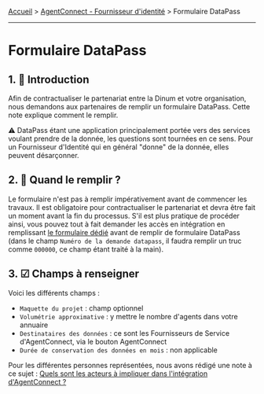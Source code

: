 [Accueil](https://github.com/france-connect/Documentation-AgentConnect/blob/main/README.md) > [AgentConnect - Fournisseur d'identité](../../doc_fi.md) > Formulaire DataPass

___

# Formulaire DataPass

## 1. 👋 Introduction

Afin de contractualiser le partenariat entre la Dinum et votre organisation, nous demandons aux partenaires de remplir un formulaire DataPass. Cette note explique comment le remplir.

⚠ DataPass étant une application principalement portée vers des services voulant prendre de la donnée, les questions sont tournées en ce sens. Pour un Fournisseur d'Identité qui en général "donne" de la donnée, elles peuvent désarçonner.

## 2. 📅 Quand le remplir ?

Le formulaire n'est pas à remplir impérativement avant de commencer les travaux. Il est obligatoire pour contractualiser le partenariat et devra être fait un moment avant la fin du processus. S'il est plus pratique de procéder ainsi, vous pouvez tout à fait demander les accès en intégration en remplissant [le formulaire dédié](https://www.demarches-simplifiees.fr/commencer/demande-creation-fi-fca) avant de remplir de formulaire DataPass (dans le champ `Numéro de la demande datapass`, il faudra remplir un truc comme `000000`, ce champ étant traité à la main).

## 3. ☑ Champs à renseigner

Voici les différents champs :

- `Maquette du projet` : champ optionnel
- `Volumétrie approximative` : y mettre le nombre d'agents dans votre annuaire
- `Destinataires des données` : ce sont les Fournisseurs de Service d'AgentConnect, via le bouton AgentConnect
- `Durée de conservation des données en mois` : non applicable

Pour les différentes personnes représentées, nous avons rédigé une note à ce sujet : [Quels sont les acteurs à impliquer dans l'intégration d'AgentConnect ?](../../doc_fs/pilotage_fca/pilotage_fca_demarches_acteurs.md)

